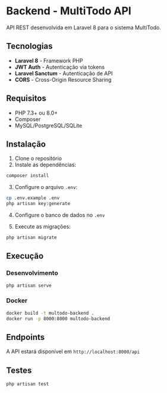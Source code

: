# Backend - MultiTodo API

API REST desenvolvida em Laravel 8 para o sistema MultiTodo.

## Tecnologias

- **Laravel 8** - Framework PHP
- **JWT Auth** - Autenticação via tokens
- **Laravel Sanctum** - Autenticação de API
- **CORS** - Cross-Origin Resource Sharing

## Requisitos

- PHP 7.3+ ou 8.0+
- Composer
- MySQL/PostgreSQL/SQLite

## Instalação

1. Clone o repositório
2. Instale as dependências:
```bash
composer install
```

3. Configure o arquivo `.env`:
```bash
cp .env.example .env
php artisan key:generate
```

4. Configure o banco de dados no `.env`

5. Execute as migrações:
```bash
php artisan migrate
```

## Execução

### Desenvolvimento
```bash
php artisan serve
```

### Docker
```bash
docker build -t multodo-backend .
docker run -p 8000:8000 multodo-backend
```

## Endpoints

A API estará disponível em `http://localhost:8000/api`

## Testes

```bash
php artisan test
```